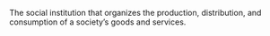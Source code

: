 The social institution that organizes the production, distribution, and consumption of a society’s goods and services.